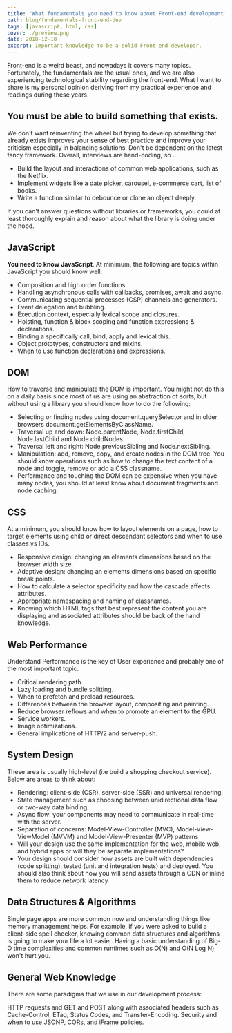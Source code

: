 ```yaml
---
title: "What fundamentals you need to know about Front-end development?"
path: blog/fundamentals-front-end-dev
tags: [javascript, html, css]
cover: ./preview.png
date: 2018-12-18
excerpt: Important knowledge to be a solid Front-end developer.
---
```

Front-end is a weird beast, and nowadays it covers many topics. Fortunately, the fundamentals are the usual ones, and we are also experiencing technological stability regarding the front-end.
What I want to share is my personal opinion deriving from my practical experience and readings during these years.

## You must be able to build something that exists.
We don't want reinventing the wheel but trying to develop something that already exists improves your sense of best practice and improve your criticism especially in balancing solutions. Don't be dependent on the latest fancy framework.
Overall, interviews are hand-coding, so ...

* Build the layout and interactions of common web applications, such as the Netflix.
* Implement widgets like a date picker, carousel, e-commerce cart, list of books.
* Write a function similar to debounce or clone an object deeply.

If you can't answer questions without libraries or frameworks, you could at least thoroughly explain and reason about what the library is doing under the hood.

## JavaScript
**You need to know JavaScript**. At minimum, the following are topics within JavaScript you should know well:

* Composition and high order functions.
* Handling asynchronous calls with callbacks, promises, await and async.
* Communicating sequential processes (CSP) channels and generators.
* Event delegation and bubbling.
* Execution context, especially lexical scope and closures.
* Hoisting, function & block scoping and function expressions & declarations.
* Binding a specifically call, bind, apply and lexical this.
* Object prototypes, constructors and mixins.
* When to use function declarations and expressions.

## DOM
How to traverse and manipulate the DOM is important. You might not do this on a daily basis since most of us are using an abstraction of sorts, but without using a library you should know how to do the following:

* Selecting or finding nodes using document.querySelector and in older browsers document.getElementsByClassName.
* Traversal up and down: Node.parentNode, Node.firstChild, Node.lastChild and Node.childNodes.
* Traversal left and right: Node.previousSibling and Node.nextSibling.
* Manipulation: add, remove, copy, and create nodes in the DOM tree. You should know operations such as how to change the text content of a node and toggle, remove or add a CSS classname.
* Performance and touching the DOM can be expensive when you have many nodes, you should at least know about document fragments and node caching.

## CSS
At a minimum, you should know how to layout elements on a page, how to target elements using child or direct descendant selectors and when to use classes vs IDs.

* Responsive design: changing an elements dimensions based on the browser width size.
* Adaptive design: changing an elements dimensions based on specific break points.
* How to calculate a selector specificity and how the cascade affects attributes.
* Appropriate namespacing and naming of classnames.
* Knowing which HTML tags that best represent the content you are displaying and associated attributes should be back of the hand knowledge.

## Web Performance
Understand Performance is the key of User experience and probably one of the most important topic.

* Critical rendering path.
* Lazy loading and bundle splitting.
* When to prefetch and preload resources.
* Differences between the browser layout, compositing and painting.
* Reduce browser reflows and when to promote an element to the GPU.
* Service workers.
* Image optimizations.
* General implications of HTTP/2 and server-push.

## System Design
These area is usually high-level (i.e build a shopping checkout service).
Below are areas to think about:
* Rendering: client-side (CSR), server-side (SSR) and universal rendering.
* State management such as choosing between unidirectional data flow or two-way data binding.
* Async flow: your components may need to communicate in real-time with the server.
* Separation of concerns: Model-View-Controller (MVC), Model-View-ViewModel (MVVM) and Model-View-Presenter (MVP) patterns
* Will your design use the same implementation for the web, mobile web, and hybrid apps or will they be separate implementations?
* Your design should consider how assets are built with dependencies (code splitting), tested (unit and integration tests) and deployed. You should also think about how you will send assets through a CDN or inline them to reduce network latency

## Data Structures & Algorithms
Single page apps are more common now and understanding things like memory management helps.
For example, if you were asked to build a client-side spell checker, knowing common data structures and algorithms is going to make your life a lot easier.
Having a basic understanding of Big-O time complexities and common runtimes such as O(N) and O(N Log N) won't hurt you.

## General Web Knowledge
There are some paradigms that we use in our development process:

HTTP requests and GET and POST along with associated headers such as Cache-Control, ETag, Status Codes, and Transfer-Encoding.
Security and when to use JSONP, CORs, and iFrame policies.
